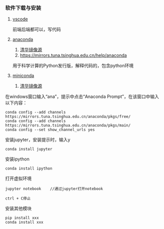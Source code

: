 ### 软件下载与安装 ###
1. [vscode](https://code.visualstudio.com/download)

	前端后端都可以，写代码

2. [anaconda](https://www.anaconda.com/download/)
	1. [清华镜像源](https://mirrors.tuna.tsinghua.edu.cn/anaconda/archive/)
	2. https://mirrors.tuna.tsinghua.edu.cn/help/anaconda

	用于科学计算的Python发行版，解释代码的，包含python环境

3. [miniconda](https://conda.io/miniconda.html)
	1. [清华镜像源](https://mirrors.tuna.tsinghua.edu.cn/anaconda/miniconda/)

在windows窗口输入“ana”，提示中点击“Anaconda Prompt”，在该窗口中输入以下内容：

	conda config --add channels https://mirrors.tuna.tsinghua.edu.cn/anaconda/pkgs/free/
	conda config --add channels https://mirrors.tuna.tsinghua.edu.cn/anaconda/pkgs/main/
	conda config --set show_channel_urls yes

安装jupyter，安装提示时，输入y

	conda install jupyter

安装ipython

	conda install ipython

打开虚拟环境

	jupyter notebook 	//通过jupyter打开notebook

	ctrl + C停止

安装其他模块

	pip install xxx
	conda install xxx


		